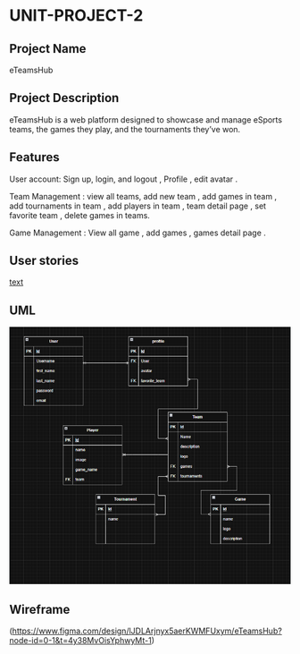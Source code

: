 # UNIT-PROJECT-2

## Project Name 

eTeamsHub

## Project Description 

eTeamsHub is a web platform designed to showcase and manage eSports teams, the games they play, and the tournaments they’ve won. 

## Features
User account: Sign up, login, and logout ,  Profile , edit avatar .

Team Management : view all teams, add new team , add games in team , add tournaments in team , add players in team , team detail page , set favorite team ,  delete games in teams.

Game Management : View all game , add games ,  games detail page .



## User stories 
[text](<User stories for eTeamsHub.pdf>)

## UML 
![alt text](<UML for eTeamsHub.png>)

## Wireframe 
(https://www.figma.com/design/lJDLArjnyx5aerKWMFUxym/eTeamsHub?node-id=0-1&t=4y38MvOisYphwyMt-1)